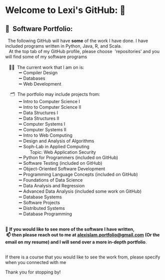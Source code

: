 #  Welcome to Lexi's GitHub: 👋
<!--
**lexilamonica/lexilamonica** is a ✨ _special_ ✨ repository because its `README.md` (this file) appears on your GitHub profile.

Here are some ideas to get you started:

- 🔭 I’m currently working on ...
- 🌱 I’m currently learning ...
- 👯 I’m looking to collaborate on ...
- 🤔 I’m looking for help with ...
- 💬 Ask me about ...
- 📫 How to reach me: ...
- 😄 Pronouns: ...
- ⚡ Fun fact: ...
-->
## 👾&nbsp; Software Portfolio: 
 &nbsp; The following GitHub will have **some** of the work I have done. I have included programs written in Python, Java, R, and Scala. <br />    &nbsp;&nbsp; At the top tab of my GitHub profile, please choose &nbsp;'repositories' and you will find some of my software programs  <br />
<br />  &nbsp;&nbsp;&nbsp;👩‍💻&nbsp; The current work that I am on is: <br />
   &nbsp;&nbsp;&nbsp;&nbsp;&nbsp;&nbsp;&nbsp;&nbsp;&nbsp;&nbsp; ➖ Compiler Design  <br />
   &nbsp;&nbsp;&nbsp;&nbsp;&nbsp;&nbsp;&nbsp;&nbsp;&nbsp;&nbsp; ➖ Databases <br />
   &nbsp;&nbsp;&nbsp;&nbsp;&nbsp;&nbsp;&nbsp;&nbsp;&nbsp;&nbsp; ➖ Web Development 

   &nbsp;&nbsp;&nbsp;&nbsp;🗂&nbsp; The portfolio may include projects from: <br />
   &nbsp;&nbsp;&nbsp;&nbsp;&nbsp;&nbsp;&nbsp;&nbsp;&nbsp;&nbsp; ➖ Intro to Computer Science I <br />
   &nbsp;&nbsp;&nbsp;&nbsp;&nbsp;&nbsp;&nbsp;&nbsp;&nbsp;&nbsp; ➖ Intro to Computer Science II <br />
   &nbsp;&nbsp;&nbsp;&nbsp;&nbsp;&nbsp;&nbsp;&nbsp;&nbsp;&nbsp; ➖ Data Structures I <br />
   &nbsp;&nbsp;&nbsp;&nbsp;&nbsp;&nbsp;&nbsp;&nbsp;&nbsp;&nbsp; ➖ Data Structures II <br />
   &nbsp;&nbsp;&nbsp;&nbsp;&nbsp;&nbsp;&nbsp;&nbsp;&nbsp;&nbsp; ➖ Computer Systems I <br />
   &nbsp;&nbsp;&nbsp;&nbsp;&nbsp;&nbsp;&nbsp;&nbsp;&nbsp;&nbsp; ➖ Computer Systems II <br />
   &nbsp;&nbsp;&nbsp;&nbsp;&nbsp;&nbsp;&nbsp;&nbsp;&nbsp;&nbsp; ➖ Intro to Web Computing <br />
   &nbsp;&nbsp;&nbsp;&nbsp;&nbsp;&nbsp;&nbsp;&nbsp;&nbsp;&nbsp; ➖ Design and Analysis of Algorithms <br />
   &nbsp;&nbsp;&nbsp;&nbsp;&nbsp;&nbsp;&nbsp;&nbsp;&nbsp;&nbsp; ➖ Soph-Lab in Applied Computing <br /> 
   &nbsp;&nbsp;&nbsp;&nbsp;&nbsp;&nbsp;&nbsp;&nbsp;&nbsp;&nbsp;&nbsp;&nbsp;&nbsp;&nbsp;&nbsp;&nbsp;&nbsp;&nbsp;&nbsp;&nbsp;Topic: Web Application Security <br />
   &nbsp;&nbsp;&nbsp;&nbsp;&nbsp;&nbsp;&nbsp;&nbsp;&nbsp;&nbsp; ➖ Python for Programmers (included on GitHub) <br />
   &nbsp;&nbsp;&nbsp;&nbsp;&nbsp;&nbsp;&nbsp;&nbsp;&nbsp;&nbsp; ➖ Software Testing (included on GitHub) <br />
   &nbsp;&nbsp;&nbsp;&nbsp;&nbsp;&nbsp;&nbsp;&nbsp;&nbsp;&nbsp; ➖ Object-Oriented Software Development <br />
   &nbsp;&nbsp;&nbsp;&nbsp;&nbsp;&nbsp;&nbsp;&nbsp;&nbsp;&nbsp; ➖ Programming Language Concepts (included on GitHub) <br />
   &nbsp;&nbsp;&nbsp;&nbsp;&nbsp;&nbsp;&nbsp;&nbsp;&nbsp;&nbsp; ➖ Foundations of Data Science <br />
   &nbsp;&nbsp;&nbsp;&nbsp;&nbsp;&nbsp;&nbsp;&nbsp;&nbsp;&nbsp; ➖ Data Analysis and Regression <br /> 
   &nbsp;&nbsp;&nbsp;&nbsp;&nbsp;&nbsp;&nbsp;&nbsp;&nbsp;&nbsp; ➖ Advanced Data Analysis  (included some work on GitHub) <br />
   &nbsp;&nbsp;&nbsp;&nbsp;&nbsp;&nbsp;&nbsp;&nbsp;&nbsp;&nbsp; ➖ Database Systems <br />
   &nbsp;&nbsp;&nbsp;&nbsp;&nbsp;&nbsp;&nbsp;&nbsp;&nbsp;&nbsp; ➖ Software Projects <br />
   &nbsp;&nbsp;&nbsp;&nbsp;&nbsp;&nbsp;&nbsp;&nbsp;&nbsp;&nbsp; ➖ Distributed Systems <br />
   &nbsp;&nbsp;&nbsp;&nbsp;&nbsp;&nbsp;&nbsp;&nbsp;&nbsp;&nbsp; ➖ Database Programming <br />
      
<br />💬 **If you would like to see more of the software I have written, <br />  &nbsp;📫 then please reach out to me at alexislam.portfolio@gmail.com (Or the email on my resume)  and I will send over a more in-depth portfolio**. <br /> 
<br />  

   <p> If there is a course that you would like to see the work from, please specify when you connected with me </p>
    
 Thank you for stopping by! 
 
